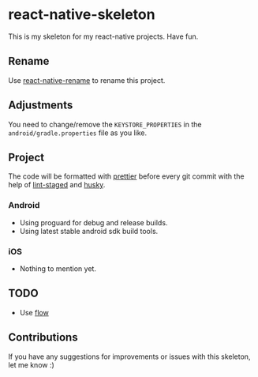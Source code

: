 # react-native-skeleton

This is my skeleton for my react-native projects. Have fun.

## Rename

Use [react-native-rename](https://github.com/junedomingo/react-native-rename) to rename this project.

## Adjustments

You need to change/remove the `KEYSTORE_PROPERTIES` in the `android/gradle.properties` file as you like.

## Project

The code will be formatted with [prettier](https://github.com/prettier/prettier) before every git commit with the help of [lint-staged](https://github.com/okonet/lint-staged) and [husky](https://github.com/typicode/husky).

### Android

- Using proguard for debug and release builds.
- Using latest stable android sdk build tools.

### iOS

- Nothing to mention yet.

## TODO

- Use [flow](https://github.com/facebook/flow)

## Contributions

If you have any suggestions for improvements or issues with this skeleton, let me know :)

